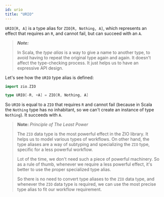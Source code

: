 ```yaml
---
id: urio
title: "URIO"
---
```


`URIO[R, A]` is a type alias for `ZIO[R, Nothing, A]`, which represents an effect that requires an `R`, and cannot fail, but can succeed with an `A`.

> **_Note:_**
>
> In Scala, the _type alias_ is a way to give a name to another type, to avoid having to repeat the original type again and again. It doesn't affect the type-checking process. It just helps us to have an expressive API design.

Let's see how the `URIO` type alias is defined:

```scala mdoc:invisible
import zio.ZIO
```

```scala mdoc:silent
type URIO[-R, +A] = ZIO[R, Nothing, A]
```

So `URIO` is equal to a `ZIO` that requires `R` and cannot fail (because in Scala the `Nothing` type has no inhabitant, so we can't create an instance of type `Nothing`). It succeeds with `A`.

> **Note:** _Principle of The Least Power_
>
> The `ZIO` data type is the most powerful effect in the ZIO library. It helps us to model various types of workflows. On other hand, the type aliases are a way of subtyping and specializing the `ZIO` type, specific for a less powerful workflow. 
>
> Lot of the time, we don't need such a piece of powerful machinery. So as a rule of thumb, whenever we require a less powerful effect, it's better to use the proper specialized type alias.
>
> So there is no need to convert type aliases to the `ZIO` data type, and whenever the `ZIO` data type is required, we can use the most precise type alias to fit our workflow requirement.
